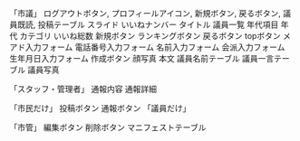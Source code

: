「市議」
ログアウトボタン,
プロフィールアイコン,
新規ボタン,
戻るボタン,
議員既読,
投稿テーブル
スライド
いいねナンバー
タイトル
議員一覧
年代項目
年代
カテゴリ
いいね総数
新規ボタン
ランキングボタン
戻るボタン
topボタン
メアド入力フォーム
電話番号入力フォーム
名前入力フォーム
会派入力フォーム
生年月日入力フォーム
作成ボタン
顔写真
本文
議員名前テーブル
議員一言テーブル
議員写真

「スタッフ・管理者」
通報内容
通報詳細

「市民だけ」
投稿ボタン
通報ボタン
「議員だけ」

「市管」
編集ボタン
削除ボタン
マニフェストテーブル
